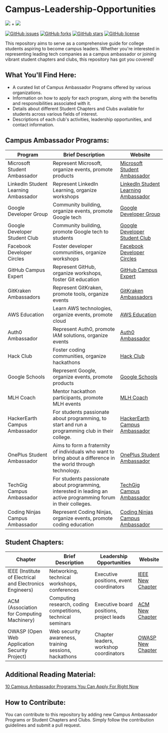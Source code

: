 # Campus-Leadership-Opportunities

![](https://img.shields.io/badge/%20-Campus%20Ambassador%20Programmes-blueviolet.svg) + ![](https://img.shields.io/badge/%20-Student%20Chapters-blueviolet.svg)

[![GitHub issues](https://img.shields.io/github/issues/Vikranth3140/Campus-Leadership-Opportunities.svg)](https://github.com/Vikranth3140/Campus-Leadership-Opportunities/issues)
[![GitHub forks](https://img.shields.io/github/forks/Vikranth3140/Campus-Leadership-Opportunities.svg)](https://github.com/Vikranth3140/Campus-Leadership-Opportunities/network)
[![GitHub stars](https://img.shields.io/github/stars/Vikranth3140/Campus-Leadership-Opportunities.svg)](https://github.com/Vikranth3140/Campus-Leadership-Opportunities/stargazers)
[![GitHub license](https://img.shields.io/github/license/Vikranth3140/Campus-Leadership-Opportunities.svg)](https://github.com/Vikranth3140/Campus-Leadership-Opportunities/blob/master/LICENSE)

This repository aims to serve as a comprehensive guide for college students aspiring to become campus leaders. Whether you're interested in representing leading tech companies as a campus ambassador or joining vibrant student chapters and clubs, this repository has got you covered!

## What You'll Find Here:
- A curated list of Campus Ambassador Programs offered by various organizations.
- Information on how to apply for each program, along with the benefits and responsibilities associated with it.
- Details about different Student Chapters and Clubs available for students across various fields of interest.
- Descriptions of each club's activities, leadership opportunities, and contact information.











## Campus Ambassador Programs:

| Program                                      | Brief Description                                                                                                   | Website                                                             |
|----------------------------------------------|---------------------------------------------------------------------------------------------------------------------|---------------------------------------------------------------------|
| Microsoft Student Ambassador                 | Represent Microsoft, organize events, promote products                                                            | [Microsoft Student Ambassador](https://studentambassadors.microsoft.com/)   |
| LinkedIn Student Learning Ambassador        | Represent LinkedIn Learning, organize workshops                                                                    | [LinkedIn Student Learning Ambassador](<https://www.linkedin.com/learning/instructors/become-a-student-ambassador>) |
| Google Developer Group                      | Community building, organize events, promote Google tech                                                          | [Google Developer Group](https://developers.google.com/groups/)          |
| Google Developer Student Club               | Community building, promote Google tech to students                                                                | [Google Developer Student Club](https://developers.google.com/community/dsc) |
| Facebook Developer Circles                  | Foster developer communities, organize workshops                                                                   | [Facebook Developer Circles](https://developers.facebook.com/developercircles/) |
| GitHub Campus Expert                       | Represent GitHub, organize workshops, foster Git education                                                        | [GitHub Campus Expert](https://education.github.com/experts)           |
| GitKraken Ambassadors                       | Represent GitKraken, promote tools, organize events                                                                | [GitKraken Ambassadors](https://www.gitkraken.com/ambassadors)          |
| AWS Education                                | Learn AWS technologies, organize events, promote cloud                                                            | [AWS Education](https://aws.amazon.com/education/)                    |
| Auth0 Ambassador                            | Represent Auth0, promote IAM solutions, organize events                                                            | [Auth0 Ambassador](https://auth0.com/ambassadors/)                      |
| Hack Club                                    | Foster coding communities, organize hackathons                                                                    | [Hack Club](https://hackclub.com/)                                    |
| Google Schools                               | Represent Google, organize events, promote products                                                               | [Google Schools](https://edu.google.com/schools-and-universities/)        |
| MLH Coach                                   | Mentor hackathon participants, promote MLH events                                                                 | [MLH Coach](https://coach.mlh.io/)                                       |
| HackerEarth Campus Ambassador               | For students passionate about programming, to start and run a programming club in their college.                  | [HackerEarth Campus Ambassador](https://www.hackerearth.com/campus-ambassador-program/) |
| OnePlus Student Ambassador                  | Aims to form a fraternity of individuals who want to bring about a difference in the world through technology.      | [OnePlus Student Ambassador](https://www.oneplus.in/campus)    |
| TechGig Campus Ambassador                   | For students passionate about programming, interested in leading an active programming forum in their colleges.    | [TechGig Campus Ambassador](https://www.techgig.com/campus-ambassador) |
| Coding Ninjas Campus Ambassador             | Represent Coding Ninjas, organize events, promote coding education                                                | [Coding Ninjas Campus Ambassador](https://www.codingninjas.com/blog/2017/07/13/be-the-ninja-ambassador-in-your-campus/) |


## Student Chapters:

| Chapter                                      | Brief Description                                                                                     | Leadership Opportunities                  | Website                              |
|----------------------------------------------|-------------------------------------------------------------------------------------------------------|------------------------------------------|-------------------------------------------------|
| IEEE (Institute of Electrical and Electronics Engineers) | Networking, technical workshops, conferences                                                 | Executive positions, event coordinators | [IEEE New Chapter](https://mga.ieee.org/resources/44-operations/geographic-unit-resources/chapters/183-how-to-create-a-new-ieee-chapter) |
| ACM (Association for Computing Machinery)              | Computing research, coding competitions, technical seminars                                    | Executive board positions, project leads | [ACM New Chapter](https://www.acm.org/chapters/start-chapter)  |
| OWASP (Open Web Application Security Project)         | Web security awareness, training sessions, hackathons                                           | Chapter leaders, workshop coordinators  | [OWASP New Chapter](https://owasporg.atlassian.net/servicedesk/customer/portal/8/group/20/create/109) |


## Additional Reading Material:

[10 Campus Ambassador Programs You Can Apply For Right Now](https://buildwithmalik.medium.com/10-campus-ambassador-programs-you-can-apply-for-right-now-a76acc886653)

## How to Contribute:

You can contribute to this repository by adding new Campus Ambassador Programs or Student Chapters and Clubs. Simply follow the contribution guidelines and submit a pull request.